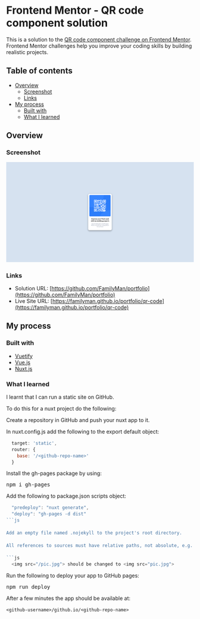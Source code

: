 # Frontend Mentor - QR code component solution

This is a solution to the [QR code component challenge on Frontend Mentor](https://www.frontendmentor.io/challenges/qr-code-component-iux_sIO_H). Frontend Mentor challenges help you improve your coding skills by building realistic projects. 

## Table of contents

- [Overview](#overview)
  - [Screenshot](#screenshot)
  - [Links](#links)
- [My process](#my-process)
  - [Built with](#built-with)
  - [What I learned](#what-i-learned)

## Overview

### Screenshot
![](screenshot.png)

### Links

- Solution URL: [https://github.com/FamilyMan/portfolio](https://github.com/FamilyMan/portfolio)
- Live Site URL: [https://familyman.github.io/portfolio/qr-code](https://familyman.github.io/portfolio/qr-code)

## My process

### Built with

- [Vuetify](https://vuetifyjs.com/)
- [Vue.js](https://vuejs.org/)
- [Nuxt.js](https://nuxtjs.org/)

### What I learned

I learnt that I can run a static site on GitHub.

To do this for a nuxt project do the following:

Create a repository in GitHub and push your nuxt app to it.

In nuxt.config.js add the following to the export default object:

```js
  target: 'static',
  router: {
    base: '/<github-repo-name>'
  }
```

Install the gh-pages package by using:

<pre>npm i gh-pages</pre>

Add the following to package.json scripts object:

```js
  "predeploy": "nuxt generate",
  "deploy": "gh-pages -d dist"
```js

Add an empty file named .nojekyll to the project's root directory.

All references to sources must have relative paths, not absolute, e.g.

```js
  <img src="/pic.jpg"> should be changed to <img src="pic.jpg">
```

Run the following to deploy your app to GitHub pages:

<pre>npm run deploy</pre>

After a few minutes the app should be available at:

```
<github-username>/github.io/<github-repo-name>
```
